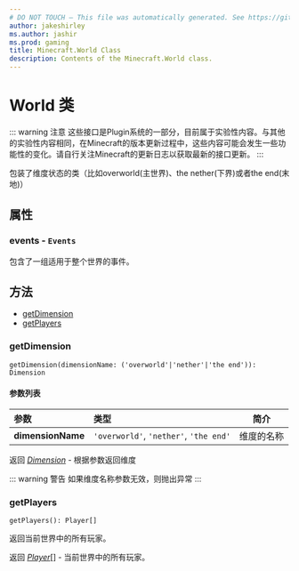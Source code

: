 ```yaml
---
# DO NOT TOUCH — This file was automatically generated. See https://github.com/Mojang/MinecraftScriptingApiDocsGenerator to modify descriptions, examples, etc.
author: jakeshirley
ms.author: jashir
ms.prod: gaming
title: Minecraft.World Class
description: Contents of the Minecraft.World class.
---
```

# World 类
::: warning 注意
这些接口是Plugin系统的一部分，目前属于实验性内容。与其他的实验性内容相同，在Minecraft的版本更新过程中，这些内容可能会发生一些功能性的变化。请自行关注Minecraft的更新日志以获取最新的接口更新。
:::

包装了维度状态的类（比如overworld(主世界)、the nether(下界)或者the end(末地)）

## 属性
### **events** - `Events`
包含了一组适用于整个世界的事件。


## 方法
- [getDimension](#getdimension)
- [getPlayers](#getplayers)
  
### **getDimension**
`
getDimension(dimensionName: ('overworld'|'nether'|'the end')): Dimension
`

#### 参数列表
| 参数 | 类型 | 简介 |
| :--- | :--- | :---: |
| **dimensionName** | `'overworld'`, `'nether'`, `'the end'` | 维度的名称 |

返回 [*Dimension*](Dimension.md) - 根据参数返回维度

::: warning 警告
如果维度名称参数无效，则抛出异常
:::

### **getPlayers**
`
getPlayers(): Player[]
`

返回当前世界中的所有玩家。

返回 [*Player*](Player.md)[] - 当前世界中的所有玩家。